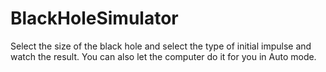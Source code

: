 # BlackHoleSimulator
Select the size of the black hole and select the type of initial impulse and watch the result. You can also let the computer do it for you in Auto mode.
